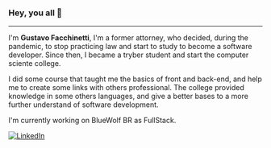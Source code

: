 ### Hey, you all 👋
--------------------------------------

I'm <strong>Gustavo Facchinetti</strong>, I'm a former attorney, who decided, during the pandemic, to stop practicing law and start to study to become a software developer.
Since then, I became a tryber student and start the computer sciente college. 

I did some course that taught me the basics of front and back-end, and help me to create some links with others professional. The college provided knowledge in some others languages, and give a better bases to a more further understand of software development.

I'm currently working on BlueWolf BR as FullStack.

<!--
**Knucklesx/Knucklesx** is a ✨ _special_ ✨ repository because its `README.md` (this file) appears on your GitHub profile.

Here are some ideas to get you started:

- 🔭 I’m currently working on ...
- 🌱 I’m currently learning ...
- 👯 I’m looking to collaborate on ...
- 🤔 I’m looking for help with ...
- 💬 Ask me about ...
- 📫 How to reach me: ...
- 😄 Pronouns: ...
- ⚡ Fun fact: ...
-->

<a href="https://www.linkedin.com/in/gustavo-facchinetti-4a036084/"><img alt="LinkedIn" src="https://img.shields.io/badge/LinkedIn-0077B5?style=for-the-badge&logo=linkedin&logoColor=white" /></a>
